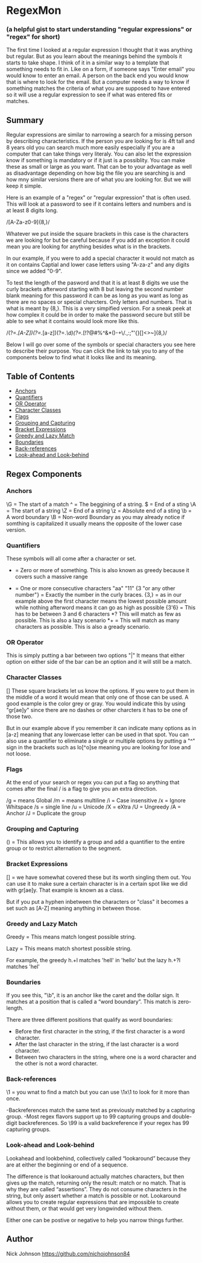 # RegexMon 
### (a helpful gist to start understanding "regular expressions" or "regex" for short)

The first time I looked at a regular expression I thought that it was anything but regular.  But as you learn about the meanings behind the symbols it starts to take shape.  I think of it in a similar way to a template that something needs to fit in.  Like on a form, if someone says "Enter email" you would know to enter an email. A person on the back end you would know that is where to look for the email.  But a computer needs a way to know if something matches the criteria of what you are supposed to have entered so it will use a regular expression to see if what was entered fits or matches. 

## Summary

Regular expressions are similar to narrowing a search for a missing person by describing characteristics.  If the person you are looking for is 4ft tall and 8 years old you can search much more easily especially if you are a computer that can take things very literaly. You can also let the expression know if something is mandatory or if it just is a possiblity.  You can make these as small or large as you want.  That can be to your advantage as well as disadvantage depending on how big the file you are searching is and how mny similar versions there are of what you are looking for.  But we will keep it simple.

Here is an example of a "regex" or "regular expression" that is often used.  This will look at a password to see if it contains letters and numbers and is at least 8 digits long.

/[A-Za-z0-9]{8,}/

Whatever we put inside the square brackets in this case is the characters we are looking for but be careful because if you add an exception it could mean you are looking for anything besides what is in the brackets.  

In our example, if you were to add a special character it would not match as it on contains Captial and lower case letters using "A-za-z" and any digits since we added "0-9".  

To test the length of the pasword and that it is at least 8 digits we use the curly brackets afterword starting with 8 but leaving the second number blank meaning for this password it can be as long as you want as long as there are no spaces or special charcters.  Only letters and numbers.  That is what is meant by {8,}.  This is a very simpified version.  For a sneak peek at how complex it could be in order to make the password secure but still be able to see what it contains would look more like this.

/(?=.*[A-Z])(?=.*[a-z])(?=.*\d)(?=.*[!?@#$%^&*()\-+\\\/.,:;"'{}\[\]<>~])[A-Za-z0-9!?@#$%^&*()\-+\\\/.,:;"'{}\[\]<>~]{8,}/

Below I will go over some of the symbols or special characters you see here to describe their purpose.  You can click the link to tak you to any of the components below to find what it looks like and its meaning.



## Table of Contents

- [Anchors](#anchors)
- [Quantifiers](#quantifiers)
- [OR Operator](#or-operator)
- [Character Classes](#character-classes)
- [Flags](#flags)
- [Grouping and Capturing](#grouping-and-capturing)
- [Bracket Expressions](#bracket-expressions)
- [Greedy and Lazy Match](#greedy-and-lazy-match)
- [Boundaries](#boundaries)
- [Back-references](#back-references)
- [Look-ahead and Look-behind](#look-ahead-and-look-behind)

## Regex Components

### Anchors

\G = The start of a match
^ = The beggining of a string.
$ = End of a sting
\A = The start of a string
\Z = End of a string
\z = Absolute end of a sting
\b = A word boundary
\B = Non-word Boundary
as you may already notice if somthing is capitalized it usually means the opposite of the lower case version.

### Quantifiers

These symbols will all come after a character or set.
* = Zero or more of something.  This is also known as greedy because it covers such a massive range
+ = One or more consecutive characters "aa"  "11"
{3 "or any other number"} = Exactly the number in the curly braces.
{3,} = as in our example above the first character means the lowest possible amount while nothing afterword means it can go as    high as possible
{3'6} = This has to be between 3 and 6 characters
*? This will match as few as possible.  This is also a lazy scenario
*+ =  This will match as many characters as possible.  This is also a gready scenario.

### OR Operator

This is simply putting a bar between two options "|" It means that either option on either side of the bar can be an option and it will still be a match.

### Character Classes

[] These square brackets let us know the options.  If you were to put them in the middle of a word it would mean that only one of those can be used.  A good example is the color grey or gray. You would indicate this by using "gr[ae]y" since there are no dashes or other charcters it has to be one of those two.

But in our example above if you remember it can indicate many options as in [a-z] meaning that any lowercase letter can be used in that spot.  You can also use a quantifier to eliminate a single or multiple options by putting a "^" sign in the brackets such as lo[^o]se meaning you are looking for lose and not loose.

### Flags

At the end of your search or regex you can put a flag so anything that comes after the final / is a flag to give you an extra direction.

/g = means Global
/m = means multiline
/i = Case insensitive
/x = Ignore Whitspace
/s = single line
/u = Unicode
/X = eXtra
/U = Ungreedy
/A = Anchor
/J = Duplicate the group

### Grouping and Capturing

() = This allows you to identify a group and add a quantifier to the entire group or to restrict alternation to the segment.

### Bracket Expressions

[] = we have somewhat covered these but its worth singling them out.  You can use it to make sure a certain character is in a certain spot like we did with gr[ae]y.  That example is known as a class. 

But if you put a hyphen inbetween the characters or "class" it becomes a set such as [A-Z] meaning anything in between those.

### Greedy and Lazy Match

Greedy = This means match longest possible string.

Lazy = This means match shortest possible string.

For example, the greedy h.+l matches 'hell' in 'hello' but the lazy h.+?l matches 'hel'

### Boundaries

If you see this, "\b", it is an anchor like the caret and the dollar sign. It matches at a position that is called a “word boundary”. This match is zero-length.

There are three different positions that qualify as word boundaries:

- Before the first character in the string, if the first character is a word character.
- After the last character in the string, if the last character is a word character.
- Between two characters in the string, where one is a word character and the other is not a word character.

### Back-references

\1 = you wnat to find a match but you can use \1x\1 to look for it more than once.

-Backreferences match the same text as previously matched by a capturing group.
-Most regex flavors support up to 99 capturing groups and double-digit backreferences. So \99 is a valid backreference if your regex has 99 capturing groups.

### Look-ahead and Look-behind

Lookahead and lookbehind, collectively called “lookaround” because they are at either the beginning or end of a sequence.

The difference is that lookaround actually matches characters, but then gives up the match, returning only the result: match or no match. That is why they are called “assertions”. They do not consume characters in the string, but only assert whether a match is possible or not. Lookaround allows you to create regular expressions that are impossible to create without them, or that would get very longwinded without them.

Either one can be postive or negative to help you narrow things further.

## Author

Nick Johnson https://github.com/nichojohnson84
